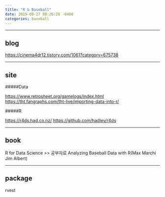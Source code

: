 ```yaml
---
title: "R & Baseball"
date: 2019-08-27 08:26:28 -0400
categories: baseball
---
```


---

## blog
https://cinema4dr12.tistory.com/1061?category=675738

---

## site

#####Data

https://www.retrosheet.org/gamelogs/index.html
https://tht.fangraphs.com/tht-live/importing-data-into-r/

#####R

https://r4ds.had.co.nz/
https://github.com/hadley/r4ds

---

## book
R for Data Science >> 공부자료
Analyzing  Baseball Data  with R(Max Marchi Jim Albert)

---

## package
rvest
